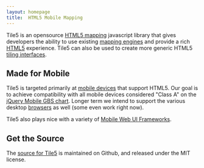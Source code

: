 ```yaml
---
layout: homepage
title:  HTML5 Mobile Mapping
---
```


Tile5 is an opensource [HTML5 mapping](/html5-mapping) javascript library that gives developers the ability to use existing [mapping engines](/compatibility/mapping-engines.html) and provide a rich [HTML5](http://www.sidelab.com/tech/html5) experience. Tile5 can also be used to create more generic HTML5 [tiling interfaces](/tiling-interfaces).

## Made for Mobile

Tile5 is targeted primarily at [mobile devices](/compatibility/devices.html) that support HTML5. Our goal is to achieve compatibility with all mobile devices considered "Class A" on the [jQuery Mobile GBS chart](http://jquerymobile.com/gbs/).  Longer term we intend to support the various desktop [browsers](/compatibility/browsers.html) as well (some even work right now).

Tile5 also plays nice with a variety of [Mobile Web UI Frameworks](/compatibility/ui-frameworks.html).

## Get the Source

The [source for Tile5](http://github.com/sidelab/tile5) is maintained on Github, and released under the MIT license.